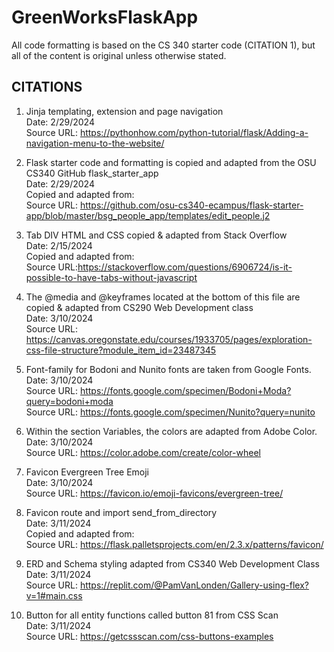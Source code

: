 # GreenWorksFlaskApp
All code formatting is based on the CS 340 starter code (CITATION 1), but all of the content is original unless otherwise stated.

## CITATIONS
1. Jinja templating, extension and page navigation<br>
Date: 2/29/2024<br>
Source URL: https://pythonhow.com/python-tutorial/flask/Adding-a-navigation-menu-to-the-website/<br>

2. Flask starter code and formatting is copied and adapted from the OSU CS340 GitHub flask_starter_app<br>
Date: 2/29/2024<br>
Copied and adapted from:<br>
Source URL: https://github.com/osu-cs340-ecampus/flask-starter-app/blob/master/bsg_people_app/templates/edit_people.j2<br>

3. Tab DIV HTML and CSS copied & adapted from Stack Overflow<br>
Date: 2/15/2024<br>
Copied and adapted from:<br>
Source URL:https://stackoverflow.com/questions/6906724/is-it-possible-to-have-tabs-without-javascript<br>

4. The @media and @keyframes located at the bottom of this file are copied & adapted from CS290 Web Development class<br>
Date: 3/10/2024<br>
Source URL: https://canvas.oregonstate.edu/courses/1933705/pages/exploration-css-file-structure?module_item_id=23487345<br>

5. Font-family for Bodoni and Nunito fonts are taken from Google Fonts.<br>
Date: 3/10/2024<br>
Source URL: https://fonts.google.com/specimen/Bodoni+Moda?query=bodoni+moda<br>
Source URL: https://fonts.google.com/specimen/Nunito?query=nunito<br>

6. Within the section Variables, the colors are adapted from Adobe Color.<br>
Date: 3/10/2024<br>
Source URL: https://color.adobe.com/create/color-wheel<br>

7. Favicon Evergreen Tree Emoji<br>
Date: 3/10/2024<br>
Source URL: https://favicon.io/emoji-favicons/evergreen-tree/<br>

8. Favicon route and import send_from_directory<br>
Date: 3/11/2024<br>
Copied and adapted from:<br>
Source URL: https://flask.palletsprojects.com/en/2.3.x/patterns/favicon/<br>

9. ERD and Schema styling adapted from CS340 Web Development Class<br>
Date: 3/11/2024<br>
Source URL: https://replit.com/@PamVanLonden/Gallery-using-flex?v=1#main.css<br>

10. Button for all entity functions called button 81 from CSS Scan<br>
Date: 3/11/2024<br>
Source URL: https://getcssscan.com/css-buttons-examples<br>
